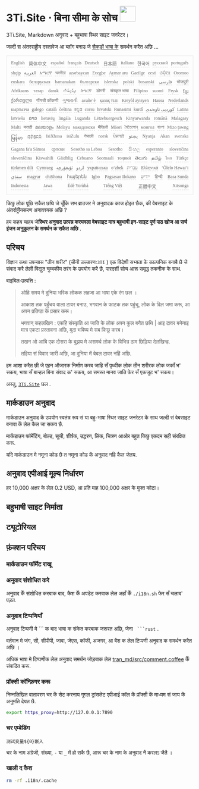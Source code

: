 <h1 style="justify-content:space-between">3Ti.Site ⋅ बिना सीमा के सोच <img src="//i-01.eu.org/3Ti/logo.svg" style="user-select:none;margin-top:-1px;width:42px"></h1>

3Ti.Site, Markdown अनुवाद + बहुभाषा स्थिर साइट जनरेटर।

जल्दी स अंतरराष्ट्रीय दस्तावेज आ ब्लॉग बनाउ जे [सैकड़ों भाषा के](https://github.com/i18n-site/node/blob/main/lang/src/index.js) समर्थन करैत अछि ...

<pre class="langli" style="display:flex;flex-wrap:wrap;background:transparent;border:1px solid #eee;font-size:12px;box-shadow:0 0 3px inset #eee;padding:12px 5px 4px 12px;justify-content:space-between;"><style>pre.langli i{font-weight:300;font-family:s;margin-right:7px;margin-bottom:8px;font-style:normal;color:#666;border-bottom:1px dashed #ccc;}</style><i>English</i><i> 简体中文 </i><i>español</i><i>français</i><i>Deutsch</i><i> 日本語 </i><i>italiano</i><i>한국어</i><i>русский</i><i>português</i><i>shqip</i><i>‫العربية‬</i><i>አማርኛ</i><i>অসমীয়া</i><i>azərbaycan</i><i>Eʋegbe</i><i>Aymar aru</i><i>Gaeilge</i><i>eesti</i><i>ଓଡ଼ିଆ</i><i>Oromoo</i><i>euskara</i><i>беларуская</i><i>bamanakan</i><i>български</i><i>íslenska</i><i>polski</i><i>bosanski</i><i>‫فارسی‬</i><i>भोजपुरी</i><i>Afrikaans</i><i>татар</i><i>dansk</i><i>‫ދިވެހިބަސް‬</i><i>ትግርኛ</i><i>डोगरी</i><i>संस्कृत भाषा</i><i>Filipino</i><i>suomi</i><i>Frysk</i><i>ខ្មែរ</i><i>ქართული</i><i>गोंयची कोंकणी</i><i>ગુજરાતી</i><i>avañe’ẽ</i><i>қазақ тілі</i><i>Kreyòl ayisyen</i><i>Hausa</i><i>Nederlands</i><i>кыргызча</i><i>galego</i><i>català</i><i>čeština</i><i>ಕನ್ನಡ</i><i>corsu</i><i>hrvatski</i><i>Runasimi</i><i>kurdî</i><i>‫کوردیی ناوەندی‬</i><i>Latina</i><i>latviešu</i><i>ລາວ</i><i>lietuvių</i><i>lingála</i><i>Luganda</i><i>Lëtzebuergesch</i><i>Kinyarwanda</i><i>română</i><i>Malagasy</i><i>Malti</i><i>मराठी</i><i>മലയാളം</i><i>Melayu</i><i>македонски</i><i>मैथिली</i><i>Māori</i><i>মৈতৈলোন্</i><i>монгол</i><i>বাংলা</i><i>Mizo ṭawng</i><i>မြန်မာ</i><i>𞄀𞄄𞄰𞄩𞄍𞄜𞄰</i><i>IsiXhosa</i><i>isiZulu</i><i>नेपाली</i><i>norsk</i><i>ਪੰਜਾਬੀ</i><i>‫پښتو‬</i><i>Nyanja</i><i>Akan</i><i>svenska</i><i>Gagana fa'a Sāmoa</i><i>српски</i><i>Sesotho sa Leboa</i><i>Sesotho</i><i>සිංහල</i><i>esperanto</i><i>slovenčina</i><i>slovenščina</i><i>Kiswahili</i><i>Gàidhlig</i><i>Cebuano</i><i>Soomaali</i><i>тоҷикӣ</i><i>తెలుగు</i><i>தமிழ்</i><i>ไทย</i><i>Türkçe</i><i>türkmen dili</i><i>Cymraeg</i><i>‫ئۇيغۇرچە‬</i><i>‫اردو‬</i><i>українська</i><i>o‘zbek</i><i>‫עברית‬</i><i>Ελληνικά</i><i>ʻŌlelo Hawaiʻi</i><i>‫سنڌي‬</i><i>magyar</i><i>chiShona</i><i>հայերեն</i><i>Igbo</i><i>Pagsasao Ilokano</i><i>‫ייִדיש‬</i><i>हिन्दी</i><i>Basa Sunda</i><i>Indonesia</i><i>Jawa</i><i>Èdè Yorùbá</i><i>Tiếng Việt</i><i> 正體中文 </i><i>Xitsonga</i></pre>

किछु लोक पूछि सकैत छथि जे चूँकि सभ ब्राउजर मे अनुवादक काज होइत छैक, की वेबसाइट के अंतर्राष्ट्रीयकरण अनावश्यक अछि ?

हम कहय चाहब जे**स्थिर अनुवाद उत्पन्न करयवला वेबसाइट मात्र बहुभाषी इन-साइट पूर्ण पाठ खोज आ सर्च इंजन अनुकूलन के समर्थन क सकैत अछि** .

## परिचय

विज्ञान कथा उपन्यास &quot;तीन शरीर&quot; (चीनी उच्चारण:`3Tǐ` ) एक विदेशी सभ्यता के काल्पनिक बनाबै छै जे संवाद करै लेली विद्युत चुम्बकीय तरंग के उपयोग करै छै, पारदर्शी सोच आरू समृद्ध तकनीक के साथ.

बाइबिल·उत्पत्ति :

> ओहि समय मे दुनिया भरिक लोकक लहजा आ भाषा एके रंग छल ।
>
> आकाश तक पहुँचय वाला टावर बनाउ, भगवान के फाटक तक पहुंचू, लोक के दिल जमा करू, आ अपन प्रतिष्ठा के प्रसार करू।
>
> भगवान् कहलखिन : एकहि संस्कृति आ जाति के लोक अपन कुल बनैत छथि | आइ टावर बनेनाइ मात्र एकटा प्रस्तावना अछि, मुदा भविष्य मे सब किछु करब।
>
> तखन ओ आबि एक दोसरा के बुझय मे असमर्थ लोक के विभिन्न ठाम छिड़िया देलखिन्ह.
>
> तहिया सं विवाद जारी अछि, आ दुनिया में बेबल टावर नहिं अछि.

हम आशा करैत छी जे एहन औजारक निर्माण करब जाहि सँ पृथ्वीक लोक तीन शरीरक लोक जकाँ भ' सकय, भाषा सँ बान्हल बिना संवाद क' सकय, आ समस्त मानव जाति फेर सँ एकजुट भ' सकय।

अस्तु, [`3Ti.Site`](//3Ti.Site) छल .

## मार्कडाउन अनुवाद

मार्कडाउन अनुवाद कें उपयोग स्वतंत्र रूप सं या बहु-भाषा स्थिर साइट जनरेटर कें साथ जल्दी सं वेबसाइट बनावा कें लेल कैल जा सकय छै.

मार्कडाउन फॉर्मेटिंग, बोल्ड, सूची, शीर्षक, उद्धरण, लिंक, चित्रण आओर बहुत किछु एकदम सही संरक्षित करू.

यदि मार्कडाउन मे नमूना कोड छै त नमूना कोड कें अनुवाद नहि कैल जेतय.

## अनुवाद एपीआई मूल्य निर्धारण

हर 10,000 अक्षर के लेल 0.2 USD, आ प्रति माह 100,000 अक्षर के मुफ्त कोटा।

## बहुभाषी साइट निर्माता

## ट्यूटोरियल

## फ़ंक्शन परिचय

### मार्कडाउन फॉर्मेट राखू

### अनुवाद संशोधित करे

अनुवाद केँ संशोधित करबाक बाद, कैश केँ अपडेट करबाक लेल अहाँ केँ `./i18n.sh` फेर सँ चलाब' पड़त.

### अनुवाद टिप्पणियाँ

अनुवाद टिप्पणी मे \``` क बाद भाषा क संकेत करबाक जरूरत अछि, जेना ` ```rust` .

वर्तमान मे जंग, सी, सीपीपी, जावा, जेएस, कॉफी, अजगर, आ बैश क लेल टिप्पणी अनुवाद क समर्थन करैत अछि ।

अधिक भाषा मे टिप्पणीक लेल अनुवाद समर्थन जोड़बाक लेल [tran_md/src/comment.coffee](https://github.com/i18n-site/node/blob/main/tran_md/src/comment.coffee) केँ संपादित करू.

### प्रॉक्सी कॉन्फ़िगर करू

निम्नलिखित वातावरण चर कें सेट करनाय गूगल ट्रांसलेट एपीआई कॉल कें प्रॉक्सी कें माध्यम सं जाय कें अनुमति देयत छै.

```bash
export https_proxy=http://127.0.0.1:7890
```

### चर एम्बेडिंग

```
测试变量${0}嵌入
```

चर के नाम अंग्रेजी, संख्या, `-` या `_` में हो सकै छै, आरू चर के नाम के अनुवाद नै करलऽ जैतै ।

### खाली द कैश

```bash
rm -rf .i18n/.cache
```
